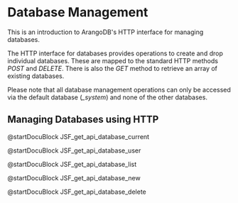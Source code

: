 Database Management
===================

This is an introduction to ArangoDB's HTTP interface for managing databases.

The HTTP interface for databases provides operations to create and drop
individual databases. These are mapped to the standard HTTP methods *POST*
and *DELETE*. There is also the *GET* method to retrieve an array of existing
databases.

Please note that all database management operations can only be accessed via
the default database (*_system*) and none of the other databases.

Managing Databases using HTTP
-----------------------------

<!-- js/actions/api-database.js -->
@startDocuBlock JSF_get_api_database_current

<!-- js/actions/api-database.js -->
@startDocuBlock JSF_get_api_database_user

<!-- js/actions/api-database.js -->
@startDocuBlock JSF_get_api_database_list

<!-- js/actions/api-database.js -->
@startDocuBlock JSF_get_api_database_new

<!-- js/actions/api-database.js -->
@startDocuBlock JSF_get_api_database_delete
